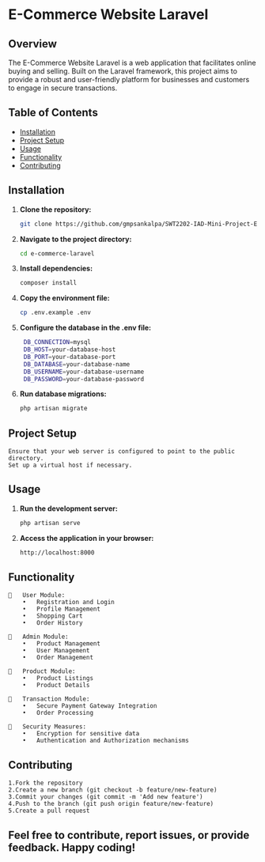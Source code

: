  # E-Commerce Website Laravel

## Overview

The E-Commerce Website Laravel is a web application that facilitates online buying and selling. Built on the Laravel framework, this project aims to provide a robust and user-friendly platform for businesses and customers to engage in secure transactions.

## Table of Contents

- [Installation](#installation)
- [Project Setup](#project-setup)
- [Usage](#usage)
- [Functionality](#functionality)
- [Contributing](#contributing)

## Installation

1. **Clone the repository:**

   ```bash
   git clone https://github.com/gmpsankalpa/SWT2202-IAD-Mini-Project-E-Commerce-Website-Laravel.git

2. **Navigate to the project directory:**

   ```bash
   cd e-commerce-laravel

3. **Install dependencies:**

   ```bash
   composer install

4. **Copy the environment file:**

   ```bash
   cp .env.example .env

5. **Configure the database in the .env file:**

   ```bash
    DB_CONNECTION=mysql
    DB_HOST=your-database-host
    DB_PORT=your-database-port
    DB_DATABASE=your-database-name
    DB_USERNAME=your-database-username
    DB_PASSWORD=your-database-password

6. **Run database migrations:**

   ```bash
   php artisan migrate
   
## Project Setup

    Ensure that your web server is configured to point to the public directory.
    Set up a virtual host if necessary.

## Usage

1. **Run the development server:**

   ```bash
   php artisan serve

2. **Access the application in your browser:**

   ```bash
   http://localhost:8000

## Functionality

    	User Module:
        •	Registration and Login
        •	Profile Management
        •	Shopping Cart
        •	Order History
    
    	Admin Module:
        •	Product Management
        •	User Management
        •	Order Management
        
    	Product Module:
        •	Product Listings
        •	Product Details
    
    	Transaction Module:
        •	Secure Payment Gateway Integration
        •	Order Processing
    
    	Security Measures:
        •	Encryption for sensitive data
        •	Authentication and Authorization mechanisms
        
## Contributing
   
    1.Fork the repository
    2.Create a new branch (git checkout -b feature/new-feature)
    3.Commit your changes (git commit -m 'Add new feature')
    4.Push to the branch (git push origin feature/new-feature)
    5.Create a pull request

## Feel free to contribute, report issues, or provide feedback. Happy coding!


